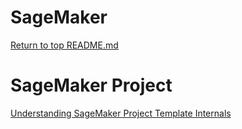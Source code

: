 SageMaker
=========

[Return to top README.md](../../../README.md)

# SageMaker Project
[Understanding SageMaker Project Template Internals](https://shinglyu.com/ai/2024/01/28/understanding-sagemaker-project-template-internals.html)